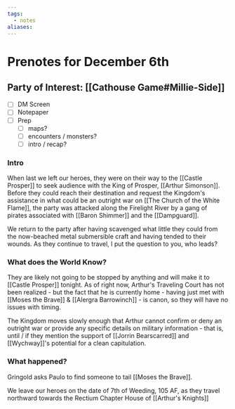 ```yaml
---
tags:
  - notes
aliases:
---
```


# Prenotes for December 6th
## Party of Interest: [[Cathouse Game#Millie-Side]]
- [ ] DM Screen
- [ ] Notepaper
- [ ] Prep
	- [ ] maps?
	- [ ] encounters / monsters?
	- [ ] intro / recap?

### Intro

When last we left our heroes, they were on their way to the [[Castle Prosper]] to seek audience with the King of Prosper, [[Arthur Simonson]]. Before they could reach their destination and request the Kingdom's assistance in what could be an outright war on [[The Church of the White Flame]], the party was attacked along the Firelight River by a gang of pirates associated with [[Baron Shimmer]] and the [[Dampguard]].

We return to the party after having scavenged what little they could from the now-beached metal submersible craft and having tended to their wounds. As they continue to travel, I put the question to you, who leads?

### What does the World Know?

They are likely not going to be stopped by anything and will make it to [[Castle Prosper]] tonight. As of right now, Arthur's Traveling Court has not been realized - but the fact that he is currently home - having just met with [[Moses the Brave]] & [[Alergra Barrowinch]] - is canon, so they will have no issues with timing.

The Kingdom moves slowly enough that Arthur cannot confirm or deny an outright war or provide any specific details on military information - that is, until / if they mention the support of [[Jorrin Bearscarred]] and [[Wychway]]'s potential for a clean capitulation.

### What happened?

Gringold asks Paulo to find someone to tail [[Moses the Brave]].

We leave our heroes on the date of 7th of Weeding, 105 AF, as they travel northward towards the Rectium Chapter House of [[Arthur's Knights]]